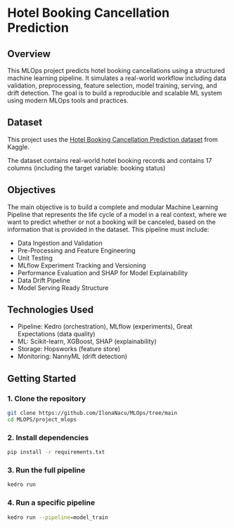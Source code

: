 # Hotel Booking Cancellation Prediction

## Overview

This MLOps project predicts hotel booking cancellations using a structured machine learning pipeline. It simulates a real-world workflow including data validation, preprocessing, feature selection, model training, serving, and drift detection. The goal is to build a reproducible and scalable ML system using modern MLOps tools and practices.

## Dataset

This project uses the [Hotel Booking Cancellation Prediction dataset](https://www.kaggle.com/datasets/youssefaboelwafa/hotel-booking-cancellation-prediction) from Kaggle.

The dataset contains real-world hotel booking records and contains 17 columns (including the target variable: booking status)

## Objectives
The main objective is to build a complete and modular Machine Learning Pipeline that represents the life cycle of a model in a real context, where we want to predict whether or not a booking will be canceled, based on the information that is provided in the dataset. This pipeline must include: 

- Data Ingestion and Validation 
- Pre-Processing and Feature Engineering
- Unit Testing
- MLflow Experiment Tracking and Versioning
- Performance Evaluation and SHAP for Model Explainability
- Data Drift Pipeline
- Model Serving Ready Structure

## Technologies Used
- Pipeline: Kedro (orchestration), MLflow (experiments), Great Expectations (data quality) 
- ML: Scikit-learn, XGBoost, SHAP (explainability) 
- Storage: Hopsworks (feature store)
- Monitoring: NannyML (drift detection)

## Getting Started
### 1. Clone the repository

```bash
git clone https://github.com/IlonaNacu/MLOps/tree/main
cd MLOPS/project_mlops
```

### 2. Install dependencies
```bash
pip install -r requirements.txt
```

### 3. Run the full pipeline
```bash
kedro run
```

### 4. Run a specific pipeline
```bash
kedro run --pipeline=model_train
```
